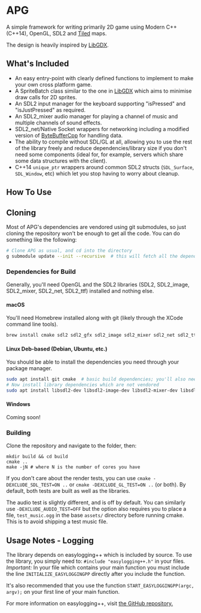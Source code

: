 # APG

A simple framework for writing primarily 2D game using Modern C++ (C++14), OpenGL, SDL2 and
[Tiled](http://www.mapeditor.org/) maps.

The design is heavily inspired by [LibGDX](https://github.com/libgdx/libgdx/).

## What's Included
- An easy entry-point with clearly defined functions to implement to make your own cross platform game.
- A SpriteBatch class similar to the one in [LibGDX](https://github.com/libgdx/libgdx/blob/master/gdx/src/com/badlogic/gdx/graphics/g2d/SpriteBatch.java) which aims to minimise draw calls for 2D sprites.
- An SDL2 input manager for the keyboard supporting "isPressed" and "isJustPressed" as required.
- An SDL2\_mixer audio manager for playing a channel of music and multiple channels of sound effects.
- SDL2\_net/Native Socket wrappers for networking including a modified version of [ByteBufferCpp](https://github.com/SgtCoDFish/ByteBufferCpp) for handling data.
- The ability to compile without SDL/GL at all, allowing you to use the rest of the library freely and reduce dependencies/library size if you don't need some components (ideal for, for example, servers which share some data structures with the client).
- C++14 `unique_ptr` wrappers around common SDL2 structs (`SDL_Surface`, `SDL_Window`, etc) which let you
stop having to worry about cleanup.

## How To Use
## Cloning
Most of APG's dependencies are vendored using git submodules, so just cloning the repository won't be enough to get all the code. You can do something like the following:
```bash
# Clone APG as usual, and cd into the directory
g submodule update --init --recursive  # this will fetch all the dependencies at the correct commit
```

### Dependencies for Build
Generally, you'll need OpenGL and the SDL2 libraries (SDL2, SDL2\_image, SDL2\_mixer, SDL2\_net, SDL2\_ttf) installed and nothing else.

#### macOS
You'll need Homebrew installed along with git (likely through the XCode command line tools).

```bash
brew install cmake sdl2 sdl2_gfx sdl2_image sdl2_mixer sdl2_net sdl2_ttf glew
```

#### Linux Deb-based (Debian, Ubuntu, etc.)
You should be able to install the dependencies you need through your package manager.

```bash
sudo apt install git cmake  # basic build dependencies; you'll also need a compiler (something like build-essential)
# Now install library dependencies which are not vendored
sudo apt install libsdl2-dev libsdl2-image-dev libsdl2-mixer-dev libsdl2-net-dev libsdl2-ttf-dev libglew-dev
```

#### Windows
Coming soon!

### Building
Clone the repository and navigate to the folder, then:

```
mkdir build && cd build
cmake ..
make -jN # where N is the number of cores you have
```

If you don't care about the render tests, you can use `cmake -DEXCLUDE_SDL_TEST=ON ..` or `cmake -DEXCLUDE_GL_TEST=ON ..` (or both). By default, both tests are built as well as the libraries.

The audio test is slightly different, and is off by default. You can similarly use `-DEXCLUDE_AUDIO_TEST=OFF` but the option also requires you to place a file, `test_music.ogg` in the base `assets/` directory before running cmake. This is to avoid shipping a test music file.

## Usage Notes - Logging
The library depends on easylogging++ which is included by source. To use the library, you simply need to: `#include "easylogging++.h"` in your files. *Important:* In your file which contains your main function you must include the line `INITIALIZE_EASYLOGGINGPP` directly after you include the function.

It's also recommended that you use the function `START_EASYLOGGINGPP(argc, argv);` on your first line of your main function.

For more information on easylogging++, visit [the GitHub repository.](https://github.com/easylogging/easyloggingpp)
